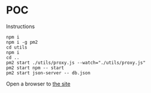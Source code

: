 # POC

Instructions

```
npm i
npm i -g pm2
cd utils
npm i
cd ..
pm2 start ./utils/proxy.js --watch="./utils/proxy.js"
pm2 start npm -- start
pm2 start json-server -- db.json
```



Open a browser to [the site](http://localhost:8000)
